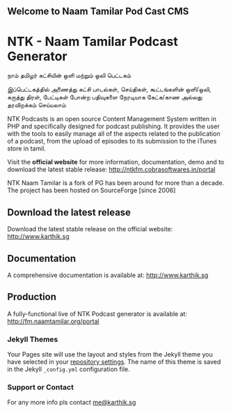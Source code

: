 ## Welcome to Naam Tamilar Pod Cast CMS

# NTK - Naam Tamilar Podcast Generator

நாம் தமிழர் கட்சியின் ஒளி மற்றும் ஒலி பெட்டகம்  

இப்பெட்டகத்தில் அணைத்து கட்சி பாடல்கள், செய்திகள், கூட்டங்களின் ஒளி/ஒலி, கருத்து திரள், பேட்டிகள் போன்ற பதிவுகளை நேரடியாக கேட்க/காண அல்லது தரவிறக்கம் செய்யலாம் 


NTK Podcasts is an open source Content Management System written in PHP and specifically designed for podcast publishing. It provides the user with the tools to easily manage all of the aspects related to the publication of a podcast, from the upload of episodes to its submission to the iTunes store in tamil.


Visit the **official website** for more information, documentation, demo and to download the latest stable release:
http://ntkfm.cobrasoftwares.in/portal


NTK Naam Tamilar is a fork of PG has been around for more than a decade. The project has been hosted on SourceForge [since 2006] 

## Download the latest release
Download the latest stable release on the official website:
http://www.karthik.sg


## Documentation
A comprehensive documentation is available at: 
http://www.karthik.sg

## Production
A fully-functional live of NTK Podcast generator is available at: 
http://fm.naamtamilar.org/portal



### Jekyll Themes

Your Pages site will use the layout and styles from the Jekyll theme you have selected in your [repository settings](https://github.com/karthikindia/naamtamilarpodcast/settings). The name of this theme is saved in the Jekyll `_config.yml` configuration file.

### Support or Contact

For any more info pls contact me@karthik.sg
